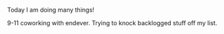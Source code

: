 Today I am doing many things!

9-11 coworking with endever. Trying to knock backlogged stuff off my list. 

